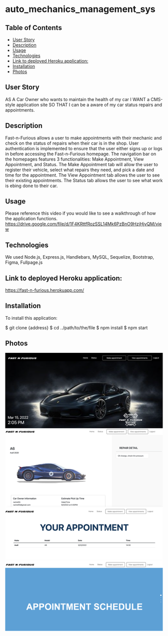# auto_mechanics_management_sys

## Table of Contents

  - [User Story](#user-story)
  - [Description](#description)
  - [Usage](#usage)
  - [Technologies](#technologies)
  - [Link to deployed Heroku application:](#link-to-deployed-heroku-application)
  - [Installation](#installation)
  - [Photos](#installation)

## User Story
AS A Car Owner who wants to maintain the health of my car
I WANT a CMS-style application site
SO THAT I can be a aware of my car status repairs and appointments.

## Description
Fast-n-Furious allows a user to make appointments with their mechanic and check on the status of repairs when their car is in the shop. User authentication is implemented to ensure that the user either signs up or logs in before accessing the Fast-n-Furious homepage. The navigation bar on the homepages features 3 functionalities: Make Appointment, View Appointment, and Status. The Make Appointment tab will allow the user to register their vehicle, select what repairs they need, and pick a date and time for the appointment. The View Appointment tab allows the user to see their existing appointments. The Status tab allows the user to see what work is ebing done to their car.

## Usage 
Please reference this video if you would like to see a walkthrough of how the application functions.
https://drive.google.com/file/d/1F4KRttfRozSSL14Mk6PzBnO9HzjHjvQM/view 

## Technologies
We used Node.js, Express.js, Handlebars, MySQL, Sequelize,  Bootstrap, Figma, Fullpage.js

## Link to deployed Heroku application:
https://fast-n-furious.herokuapp.com/ 

## Installation

To install this application: 

$ git clone {address}
$ cd ../path/to/the/file
$ npm install
$ npm start

## Photos
![Photo1](./public/images/img1.png)
![Photo2](./public/images/img2.png)
![Photo3](./public/images/img3.png)
![Photo4](./public/images/img4.png)

